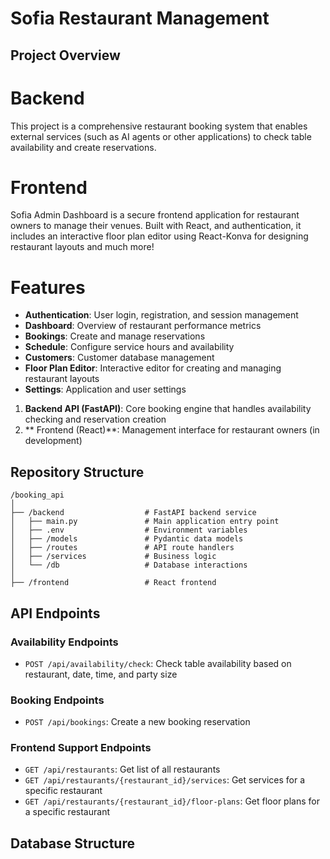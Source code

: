 # Sofia Restaurant Management

## Project Overview

# Backend

This project is a comprehensive restaurant booking system that enables external services (such as AI agents or other applications) to check table availability and create reservations.

# Frontend

Sofia Admin Dashboard is a secure frontend application for restaurant owners to manage their venues. Built with React, and authentication, it includes an interactive floor plan editor using React-Konva for designing restaurant layouts and much more!

# Features

- **Authentication**: User login, registration, and session management
- **Dashboard**: Overview of restaurant performance metrics
- **Bookings**: Create and manage reservations
- **Schedule**: Configure service hours and availability
- **Customers**: Customer database management
- **Floor Plan Editor**: Interactive editor for creating and managing restaurant layouts
- **Settings**: Application and user settings

1. **Backend API (FastAPI)**: Core booking engine that handles availability checking and reservation creation
2. ** Frontend (React)**: Management interface for restaurant owners (in development)

## Repository Structure

```
/booking_api
│
├── /backend                  # FastAPI backend service
│   ├── main.py               # Main application entry point
│   ├── .env                  # Environment variables
│   ├── /models               # Pydantic data models
│   ├── /routes               # API route handlers
│   ├── /services             # Business logic
│   └── /db                   # Database interactions
│
├── /frontend                 # React frontend

```

## API Endpoints

### Availability Endpoints

- `POST /api/availability/check`: Check table availability based on restaurant, date, time, and party size

### Booking Endpoints

- `POST /api/bookings`: Create a new booking reservation

### Frontend Support Endpoints

- `GET /api/restaurants`: Get list of all restaurants
- `GET /api/restaurants/{restaurant_id}/services`: Get services for a specific restaurant
- `GET /api/restaurants/{restaurant_id}/floor-plans`: Get floor plans for a specific restaurant

## Database Structure
